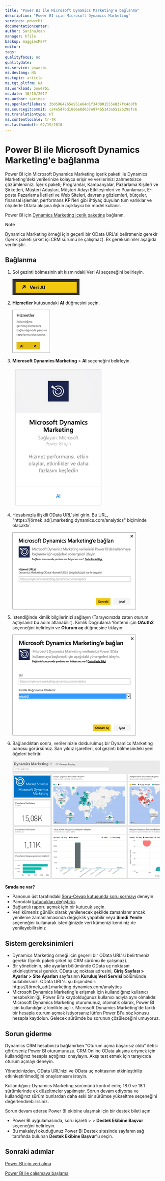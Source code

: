```yaml
---
title: "Power BI ile Microsoft Dynamics Marketing'e bağlanma"
description: "Power BI için Microsoft Dynamics Marketing"
services: powerbi
documentationcenter: 
author: SarinaJoan
manager: kfile
backup: maggiesMSFT
editor: 
tags: 
qualityfocus: no
qualitydate: 
ms.service: powerbi
ms.devlang: NA
ms.topic: article
ms.tgt_pltfrm: NA
ms.workload: powerbi
ms.date: 10/16/2017
ms.author: sarinas
ms.openlocfilehash: 3b05064265e951e64d1f34d801555e837fc4d8fb
ms.sourcegitcommit: c24e5d7bd1806e0d637e974b5143ab5125298fc6
ms.translationtype: HT
ms.contentlocale: tr-TR
ms.lasthandoff: 02/19/2018
---
```

# <a name="connect-to-microsoft-dynamics-marketing-with-power-bi"></a>Power BI ile Microsoft Dynamics Marketing'e bağlanma
Power BI için Microsoft Dynamics Marketing içerik paketi ile Dynamics Marketing'deki verilerinize kolayca erişir ve verilerinizi zahmetsizce çözümlersiniz. İçerik paketi; Programlar, Kampanyalar, Pazarlama Kişileri ve Şirketleri, Müşteri Adayları, Müşteri Adayı Etkileşimleri ve Puanlaması, E-posta Pazarlama İletileri ve Web Siteleri, davranış gözlemleri, bütçeler, finansal işlemler, performans KPI'leri gibi ihtiyaç duyulan tüm varlıklar ve ölçülerle OData akışına ilişkin açıklayıcı bir model kullanır. 

Power BI için [Dynamics Marketing içerik paketine](https://app.powerbi.com/getdata/services/microsoft-dynamics-marketing) bağlanın.

>[!NOTE]
>Dynamics Marketing örneği için geçerli bir OData URL'si belirtmeniz gerekir (İçerik paketi şirket içi CRM sürümü ile çalışmaz). Ek gereksinimler aşağıda verilmiştir.

## <a name="how-to-connect"></a>Bağlanma
1. Sol gezinti bölmesinin alt kısmındaki Veri Al seçeneğini belirleyin.
   
   ![](media/service-connect-to-microsoft-dynamics-marketing/pbi_getdata.png) 
2. **Hizmetler** kutusundaki **Al** düğmesini seçin.
   
   ![](media/service-connect-to-microsoft-dynamics-marketing/pbi_getservices.png) 
3. **Microsoft Dynamics Marketing** \> **Al** seçeneğini belirleyin.
   
   ![](media/service-connect-to-microsoft-dynamics-marketing/mdmarketing.png)
4. Hesabınızla ilişkili OData URL'sini girin.  Bu URL, "https://[örnek\_adı].marketing.dynamics.com/analytics" biçiminde olacaktır.
   
   ![](media/service-connect-to-microsoft-dynamics-marketing/pbi_dynmktgserviceurl.png)
5. İstendiğinde kimlik bilgilerinizi sağlayın (Tarayıcınızda zaten oturum açtıysanız bu adım atlanabilir). Kimlik Doğrulama Yöntemi için **OAuth2** seçeneğini belirleyin ve **Oturum aç** düğmesine tıklayın:
   
   ![](media/service-connect-to-microsoft-dynamics-marketing/pbi_dynammktgoauth2.png)
6. Bağlandıktan sonra, verilerinizle doldurulmuş bir Dynamics Marketing panosu görürsünüz. Sarı yıldız işaretleri, sol gezinti bölmesindeki yeni öğeleri belirtir.
   
   ![](media/service-connect-to-microsoft-dynamics-marketing/pbi_dynammktgnewdash.png)

**Sırada ne var?**

* Panonun üst tarafındaki [Soru-Cevap kutusunda soru sormayı](power-bi-q-and-a.md) deneyin
* Panodaki [kutucukları değiştirin](service-dashboard-edit-tile.md).
* Bağlantılı raporu açmak için [bir kutucuk seçin](service-dashboard-tiles.md).
* Veri kümeniz günlük olarak yenilenecek şekilde zamanlanır ancak yenileme zamanlamasında değişiklik yapabilir veya **Şimdi Yenile** seçeneğini kullanarak istediğinizde veri kümenizi kendiniz de yenileyebilirsiniz

## <a name="system-requirements"></a>Sistem gereksinimleri
* Dynamics Marketing örneği için geçerli bir OData URL'si belirtmeniz gerekir (İçerik paketi şirket içi CRM sürümü ile çalışmaz).  
* Bir yöneticinin, site ayarları bölümünde OData uç noktasını etkinleştirmesi gerekir. OData uç noktası adresini, **Giriş Sayfası \> Ayarlar \> Site Ayarları** sayfasının **Kuruluş Veri Servisi** bölümünde bulabilirsiniz.  OData URL'si şu biçimdedir: https://[örnek\_adı].marketing.dynamics.com/analytics  
* Microsoft Dynamics Marketing'e erişmek için kullandığınız kullanıcı hesabı/kimliği, Power BI'a kaydolduğunuz kullanıcı adıyla aynı olmalıdır. Microsoft Dynamics Marketing oturumunuz, otomatik olarak, Power BI için kullandığınız kimlikle açılır. Microsoft Dynamics Marketing'de farklı bir hesapla oturum açmak istiyorsanız lütfen Power BI'a söz konusu hesapla kaydolun. Gelecek sürümde bu sorunun çözüleceğini umuyoruz.   

## <a name="troubleshooting"></a>Sorun giderme
Dynamics CRM hesabınıza bağlanırken "Oturum açma başarısız oldu" iletisi görürseniz Power BI oturumunuzu, CRM Online OData akışına erişmek için kullandığınız hesapla açtığınızı onaylayın. Akışı test etmek için tarayıcıda oturum açmayı deneyin.

Yöneticinizden, OData URL'nizi ve OData uç noktasının etkinleştirilip etkinleştirilmediğini onaylamasını isteyin.

Kullandığınız Dynamics Marketing sürümünü kontrol edin; 18.0 ve 18.1 sürümlerinde ek düzeltmeler yapılmıştır. Sorun devam ediyorsa ve kullandığınız sürüm bunlardan daha eski bir sürümse yükseltme seçeneğini değerlendirebilirsiniz.

Sorun devam ederse Power BI ekibine ulaşmak için bir destek bileti açın:

* Power BI uygulamasında, soru işareti > \> **Destek Ekibine Başvur** seçeneğini belirleyin.
* Bu makaleyi okuduğunuz Power BI Destek sitesinde sayfanın sağ tarafında bulunan **Destek Ekibine Başvur**'u seçin.

## <a name="next-steps"></a>Sonraki adımlar
[Power BI için veri alma](service-get-data.md)

[Power BI ile çalışmaya başlama](service-get-started.md)

